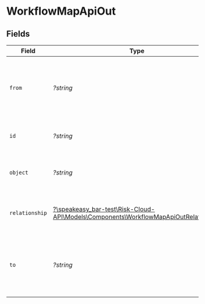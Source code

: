 # WorkflowMapApiOut


## Fields

| Field                                                                                                                                       | Type                                                                                                                                        | Required                                                                                                                                    | Description                                                                                                                                 | Example                                                                                                                                     |
| ------------------------------------------------------------------------------------------------------------------------------------------- | ------------------------------------------------------------------------------------------------------------------------------------------- | ------------------------------------------------------------------------------------------------------------------------------------------- | ------------------------------------------------------------------------------------------------------------------------------------------- | ------------------------------------------------------------------------------------------------------------------------------------------- |
| `from`                                                                                                                                      | *?string*                                                                                                                                   | :heavy_minus_sign:                                                                                                                          | The unique ID of the source workflow of the workflow map relationship                                                                       | a1b2c3d4                                                                                                                                    |
| `id`                                                                                                                                        | *?string*                                                                                                                                   | :heavy_minus_sign:                                                                                                                          | The unique ID of this Risk Cloud resource                                                                                                   | a1b2c3d4                                                                                                                                    |
| `object`                                                                                                                                    | *?string*                                                                                                                                   | :heavy_minus_sign:                                                                                                                          | Identifies the type of object this data represents                                                                                          | workflow-map                                                                                                                                |
| `relationship`                                                                                                                              | [?\speakeasy_bar-test\Risk-Cloud-API\Models\Components\WorkflowMapApiOutRelationship](../../models/shared/WorkflowMapApiOutRelationship.md) | :heavy_minus_sign:                                                                                                                          | The type of the relationship between workflows                                                                                              | ONE_TO_MANY                                                                                                                                 |
| `to`                                                                                                                                        | *?string*                                                                                                                                   | :heavy_minus_sign:                                                                                                                          | The unique ID of the destination workflow of the workflow map relationship                                                                  | a1b2c3d4                                                                                                                                    |